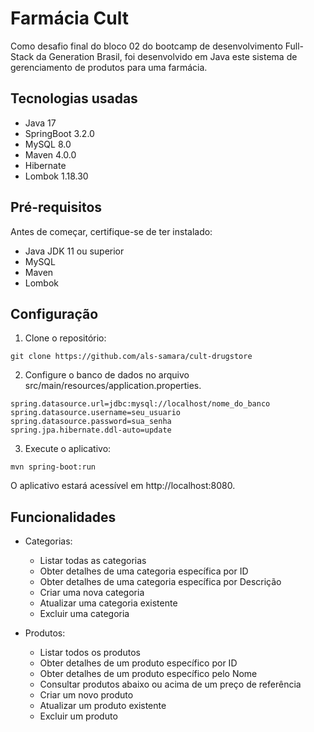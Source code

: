 # Farmácia Cult
Como desafio final do bloco 02 do bootcamp de desenvolvimento Full-Stack da Generation Brasil, foi desenvolvido em Java este sistema de gerenciamento de produtos para uma farmácia.

## Tecnologias usadas
- Java 17
- SpringBoot 3.2.0
- MySQL 8.0
- Maven 4.0.0
- Hibernate
- Lombok 1.18.30

## Pré-requisitos
Antes de começar, certifique-se de ter instalado:

- Java JDK 11 ou superior
- MySQL
- Maven
- Lombok

## Configuração

1. Clone o repositório:

```
git clone https://github.com/als-samara/cult-drugstore
```

2. Configure o banco de dados no arquivo src/main/resources/application.properties.

```properties
spring.datasource.url=jdbc:mysql://localhost/nome_do_banco
spring.datasource.username=seu_usuario
spring.datasource.password=sua_senha
spring.jpa.hibernate.ddl-auto=update
```

3. Execute o aplicativo:

```
mvn spring-boot:run
```

O aplicativo estará acessível em http://localhost:8080.

## Funcionalidades

- Categorias:
  - Listar todas as categorias
  - Obter detalhes de uma categoria específica por ID
  - Obter detalhes de uma categoria específica por Descrição
  - Criar uma nova categoria
  - Atualizar uma categoria existente
  - Excluir uma categoria

- Produtos:
  - Listar todos os produtos
  - Obter detalhes de um produto específico por ID
  - Obter detalhes de um produto específico pelo Nome
  - Consultar produtos abaixo ou acima de um preço de referência
  - Criar um novo produto
  - Atualizar um produto existente
  - Excluir um produto
